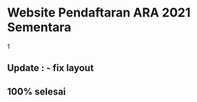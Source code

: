 # Website Pendaftaran ARA 2021 Sementara

1[](https://github.com/BryanYehuda/WebsiteARA2020/blob/Sulthon/ara.gif)

## Update : - fix layout

## 100% selesai